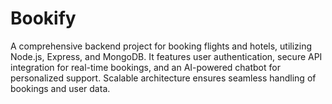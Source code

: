 # Bookify
A comprehensive backend project for booking flights and hotels, utilizing Node.js, Express, and MongoDB. It features user authentication, secure API integration for real-time bookings, and an AI-powered chatbot for personalized support. Scalable architecture ensures seamless handling of bookings and user data.
